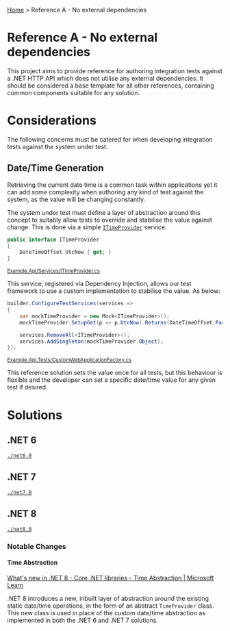 [Home](/) > Reference A - No external dependencies

# Reference A - No external dependencies

This project aims to provide reference for authoring integration tests against a .NET HTTP API which does not utilise any external dependencies. It should be considered a base template for all other references, containing common components suitable for any solution.

# Considerations

The following concerns must be catered for when developing integration tests against the system under test.

## Date/Time Generation

Retrieving the current date time is a common task within applications yet it can add some complexity when authoring any kind of test against the system, as the value will be changing constantly.

The system under test must define a layer of abstraction around this concept to suitably allow tests to override and stabilise the value against change. This is done via a simple [`ITimeProvider`](./net6.0/Example.Api/Services/ITimeProvider.cs) service.

``` csharp
public interface ITimeProvider
{
    DateTimeOffset UtcNow { get; }
}
```

<sup>[Example.Api/Services/ITimeProvider.cs](./net6.0/Example.Api/Services/ITimeProvider.cs)</sup>

This service, registered via Dependency Injection, allows our test framework to use a custom implementation to stabilise the value. As below:

``` csharp
builder.ConfigureTestServices(services =>
{
    var mockTimeProvider = new Mock<ITimeProvider>();
    mockTimeProvider.SetupGet(p => p.UtcNow).Returns(DateTimeOffset.Parse("2023-07-06T03:07:00.000Z"));

    services.RemoveAll<ITimeProvider>();
    services.AddSingleton(mockTimeProvider.Object);
});
```

<sup>[Example.Api.Tests/CustomWebApplicationFactory.cs](./net6.0/Example.Api.Tests/CustomWebApplicationFactory.cs)</sup>

This reference solution sets the value once for all tests, but this behaviour is flexible and the developer can set a specific date/time value for any given test if desired.

# Solutions

## .NET 6

[`./net6.0`](./net6.0)

## .NET 7

[`./net7.0`](./net7.0)

## .NET 8

[`./net8.0`](./net8.0)

### Notable Changes

#### Time Abstraction

[What's new in .NET 8 - Core .NET libraries - Time Abstraction | Microsoft Learn](https://learn.microsoft.com/en-us/dotnet/core/whats-new/dotnet-8#time-abstraction)

.NET 8 introduces a new, inbuilt layer of abstraction around the existing static date/time operations, in the form of an abstract `TimeProvider` class. This new class is used in place of the custom date/time abstraction as implemented in both the .NET 6 and .NET 7 solutions.
